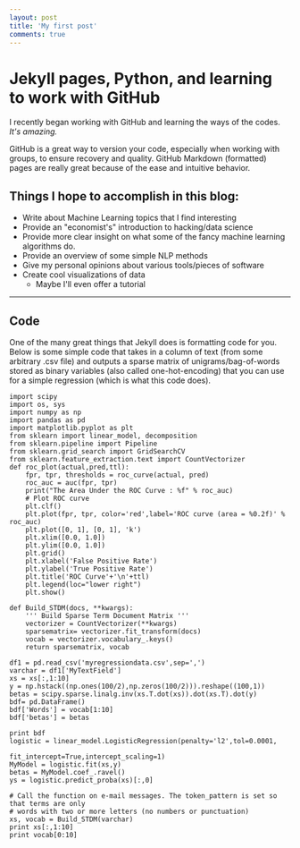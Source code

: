 ```yaml
---
layout: post
title: 'My first post'
comments: true
---
```


# Jekyll pages, Python, and learning to work with GitHub

I recently began working with GitHub and learning the ways of the codes. *It's amazing.*

GitHub is a great way to version your code, especially when working with groups, to ensure 
recovery and quality. GitHub Markdown (formatted) pages are really great because of the ease and intuitive behavior.

## Things I hope to accomplish in this blog:

* Write about Machine Learning topics that I find interesting
* Provide an "economist's" introduction to hacking/data science
* Provide more clear insight on what some of the fancy machine learning algorithms do.
* Provide an overview of some simple NLP methods
* Give my personal opinions about various tools/pieces of software
* Create cool visualizations of data
	* Maybe I'll even offer a tutorial

---
## Code
One of the many great things that Jekyll does is formatting code for you. Below is some simple code
that takes in a column of text (from some arbitrary .csv file) and outputs a sparse matrix
of unigrams/bag-of-words stored as binary variables (also called one-hot-encoding)
that you can use for a simple regression (which is what this code does).

	import scipy
	import os, sys
	import numpy as np
	import pandas as pd
	import matplotlib.pyplot as plt
	from sklearn import linear_model, decomposition
	from sklearn.pipeline import Pipeline
	from sklearn.grid_search import GridSearchCV
    from sklearn.feature_extraction.text import CountVectorizer
	def roc_plot(actual,pred,ttl):
    	fpr, tpr, thresholds = roc_curve(actual, pred)
    	roc_auc = auc(fpr, tpr)
	    print("The Area Under the ROC Curve : %f" % roc_auc)
	    # Plot ROC curve
    	plt.clf()
	    plt.plot(fpr, tpr, color='red',label='ROC curve (area = %0.2f)' % roc_auc)
	    plt.plot([0, 1], [0, 1], 'k')
	    plt.xlim([0.0, 1.0])
	    plt.ylim([0.0, 1.0])
    	plt.grid()
    	plt.xlabel('False Positive Rate')
    	plt.ylabel('True Positive Rate')
	    plt.title('ROC Curve'+'\n'+ttl)
	    plt.legend(loc="lower right")
	    plt.show()

	def Build_STDM(docs, **kwargs):
    	''' Build Sparse Term Document Matrix '''
    	vectorizer = CountVectorizer(**kwargs)
    	sparsematrix= vectorizer.fit_transform(docs)
	    vocab = vectorizer.vocabulary_.keys()
	    return sparsematrix, vocab
	
	df1 = pd.read_csv('myregressiondata.csv',sep=',')
	varchar = df1['MyTextField']
	xs = xs[:,1:10]
	y = np.hstack((np.ones(100/2),np.zeros(100/2))).reshape((100,1))
	betas = scipy.sparse.linalg.inv(xs.T.dot(xs)).dot(xs.T).dot(y)
	bdf= pd.DataFrame()
	bdf['Words'] = vocab[1:10]
	bdf['betas'] = betas

	print bdf
	logistic = linear_model.LogisticRegression(penalty='l2',tol=0.0001,
                                           fit_intercept=True,intercept_scaling=1)
	MyModel = logistic.fit(xs,y)
	betas = MyModel.coef_.ravel()
	ys = logistic.predict_proba(xs)[:,0]

	# Call the function on e-mail messages. The token_pattern is set so that terms are only
	# words with two or more letters (no numbers or punctuation)
	xs, vocab = Build_STDM(varchar)
	print xs[:,1:10]
	print vocab[0:10]

